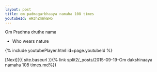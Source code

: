 ```yaml
---
layout: post
title: om padmagarbhaaya namaha 108 times
youtubeId: eH3hZmWkEHo
---
```

 
 
Om Pradhna druthe nama 
 
 -  Who wears nature 
 
  
 
  
 
 
 
 
 
 


{% include youtubePlayer.html id=page.youtubeId %}
 
[Next]({{ site.baseurl }}{% link  split2/_posts/2015-09-19-Om dakshinaaya namaha 108 times.md%})
 
